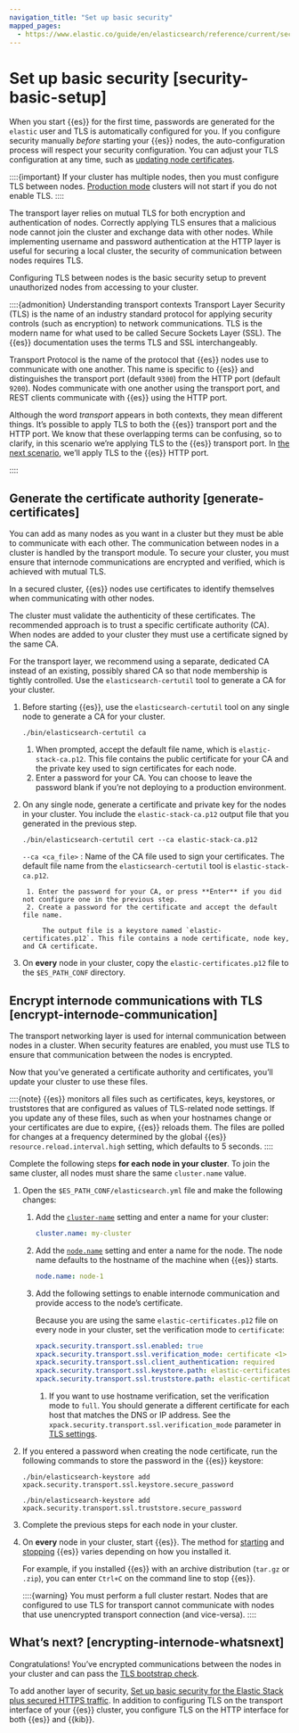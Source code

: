 ```yaml
---
navigation_title: "Set up basic security"
mapped_pages:
  - https://www.elastic.co/guide/en/elasticsearch/reference/current/security-basic-setup.html
---
```




# Set up basic security [security-basic-setup]


When you start {{es}} for the first time, passwords are generated for the `elastic` user and TLS is automatically configured for you. If you configure security manually *before* starting your {{es}} nodes, the auto-configuration process will respect your security configuration. You can adjust your TLS configuration at any time, such as [updating node certificates](updating-certificates.md).

::::{important}
If your cluster has multiple nodes, then you must configure TLS between nodes. [Production mode](../deploy/self-managed/bootstrap-checks.md#dev-vs-prod-mode) clusters will not start if you do not enable TLS.
::::


The transport layer relies on mutual TLS for both encryption and authentication of nodes. Correctly applying TLS ensures that a malicious node cannot join the cluster and exchange data with other nodes. While implementing username and password authentication at the HTTP layer is useful for securing a local cluster, the security of communication between nodes requires TLS.

Configuring TLS between nodes is the basic security setup to prevent unauthorized nodes from accessing to your cluster.

::::{admonition} Understanding transport contexts
Transport Layer Security (TLS) is the name of an industry standard protocol for applying security controls (such as encryption) to network communications. TLS is the modern name for what used to be called Secure Sockets Layer (SSL). The {{es}} documentation uses the terms TLS and SSL interchangeably.

Transport Protocol is the name of the protocol that {{es}} nodes use to communicate with one another. This name is specific to {{es}} and distinguishes the transport port (default `9300`) from the HTTP port (default `9200`). Nodes communicate with one another using the transport port, and REST clients communicate with {{es}} using the HTTP port.

Although the word *transport* appears in both contexts, they mean different things. It’s possible to apply TLS to both the {{es}} transport port and the HTTP port. We know that these overlapping terms can be confusing, so to clarify, in this scenario we’re applying TLS to the {{es}} transport port. In [the next scenario](secure-http-communications.md), we’ll apply TLS to the {{es}} HTTP port.

::::


## Generate the certificate authority [generate-certificates]

You can add as many nodes as you want in a cluster but they must be able to communicate with each other. The communication between nodes in a cluster is handled by the transport module. To secure your cluster, you must ensure that internode communications are encrypted and verified, which is achieved with mutual TLS.

In a secured cluster, {{es}} nodes use certificates to identify themselves when communicating with other nodes.

The cluster must validate the authenticity of these certificates. The recommended approach is to trust a specific certificate authority (CA). When nodes are added to your cluster they must use a certificate signed by the same CA.

For the transport layer, we recommend using a separate, dedicated CA instead of an existing, possibly shared CA so that node membership is tightly controlled. Use the `elasticsearch-certutil` tool to generate a CA for your cluster.

1. Before starting {{es}}, use the `elasticsearch-certutil` tool on any single node to generate a CA for your cluster.

    ```shell
    ./bin/elasticsearch-certutil ca
    ```

    1. When prompted, accept the default file name, which is `elastic-stack-ca.p12`. This file contains the public certificate for your CA and the private key used to sign certificates for each node.
    2. Enter a password for your CA. You can choose to leave the password blank if you’re not deploying to a production environment.

2. On any single node, generate a certificate and private key for the nodes in your cluster. You include the `elastic-stack-ca.p12` output file that you generated in the previous step.

    ```shell
    ./bin/elasticsearch-certutil cert --ca elastic-stack-ca.p12
    ```

    `--ca <ca_file>`
    :   Name of the CA file used to sign your certificates. The default file name from the `elasticsearch-certutil` tool is `elastic-stack-ca.p12`.

        1. Enter the password for your CA, or press **Enter** if you did not configure one in the previous step.
        2. Create a password for the certificate and accept the default file name.

            The output file is a keystore named `elastic-certificates.p12`. This file contains a node certificate, node key, and CA certificate.

3. On **every** node in your cluster, copy the `elastic-certificates.p12` file to the `$ES_PATH_CONF` directory.


## Encrypt internode communications with TLS [encrypt-internode-communication]

The transport networking layer is used for internal communication between nodes in a cluster. When security features are enabled, you must use TLS to ensure that communication between the nodes is encrypted.

Now that you’ve generated a certificate authority and certificates, you’ll update your cluster to use these files.

::::{note}
{{es}} monitors all files such as certificates, keys, keystores, or truststores that are configured as values of TLS-related node settings. If you update any of these files, such as when your hostnames change or your certificates are due to expire, {{es}} reloads them. The files are polled for changes at a frequency determined by the global {{es}} `resource.reload.interval.high` setting, which defaults to 5 seconds.
::::


Complete the following steps **for each node in your cluster**. To join the same cluster, all nodes must share the same `cluster.name` value.

1. Open the `$ES_PATH_CONF/elasticsearch.yml` file and make the following changes:

    1. Add the [`cluster-name`](elasticsearch://reference/elasticsearch/configuration-reference/miscellaneous-cluster-settings.md#cluster-name) setting and enter a name for your cluster:

        ```yaml
        cluster.name: my-cluster
        ```

    2. Add the [`node.name`](../deploy/self-managed/important-settings-configuration.md#node-name) setting and enter a name for the node. The node name defaults to the hostname of the machine when {{es}} starts.

        ```yaml
        node.name: node-1
        ```

    3. Add the following settings to enable internode communication and provide access to the node’s certificate.

        Because you are using the same `elastic-certificates.p12` file on every node in your cluster, set the verification mode to `certificate`:

        ```yaml
        xpack.security.transport.ssl.enabled: true
        xpack.security.transport.ssl.verification_mode: certificate <1>
        xpack.security.transport.ssl.client_authentication: required
        xpack.security.transport.ssl.keystore.path: elastic-certificates.p12
        xpack.security.transport.ssl.truststore.path: elastic-certificates.p12
        ```

        1. If you want to use hostname verification, set the verification mode to `full`. You should generate a different certificate for each host that matches the DNS or IP address. See the `xpack.security.transport.ssl.verification_mode` parameter in [TLS settings](elasticsearch://reference/elasticsearch/configuration-reference/security-settings.md#transport-tls-ssl-settings).

2. If you entered a password when creating the node certificate, run the following commands to store the password in the {{es}} keystore:

    ```shell
    ./bin/elasticsearch-keystore add xpack.security.transport.ssl.keystore.secure_password
    ```

    ```shell
    ./bin/elasticsearch-keystore add xpack.security.transport.ssl.truststore.secure_password
    ```

3. Complete the previous steps for each node in your cluster.
4. On **every** node in your cluster, start {{es}}. The method for [starting](../maintenance/start-stop-services/start-stop-elasticsearch.md) and [stopping](../maintenance/start-stop-services/start-stop-elasticsearch.md) {{es}} varies depending on how you installed it.

    For example, if you installed {{es}} with an archive distribution (`tar.gz` or `.zip`), you can enter `Ctrl+C` on the command line to stop {{es}}.

    ::::{warning}
    You must perform a full cluster restart. Nodes that are configured to use TLS for transport cannot communicate with nodes that use unencrypted transport connection (and vice-versa).
    ::::



## What’s next? [encrypting-internode-whatsnext]

Congratulations! You’ve encrypted communications between the nodes in your cluster and can pass the [TLS bootstrap check](../deploy/self-managed/bootstrap-checks.md#bootstrap-checks-tls).

To add another layer of security, [Set up basic security for the Elastic Stack plus secured HTTPS traffic](secure-http-communications.md). In addition to configuring TLS on the transport interface of your {{es}} cluster, you configure TLS on the HTTP interface for both {{es}} and {{kib}}.


